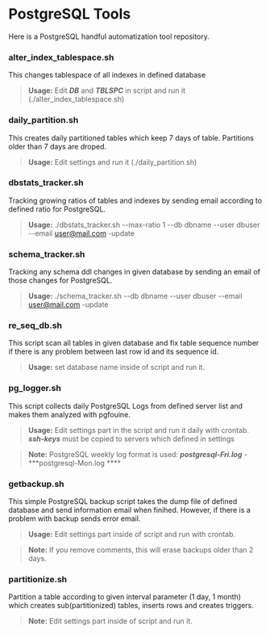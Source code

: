 PostgreSQL  Tools
=========================
Here is a PostgreSQL handful automatization tool repository.

### alter_index_tablespace.sh
This changes tablespace of all indexes in defined database 
>**Usage:**
>Edit ***DB*** and ***TBLSPC*** in script and run it (./alter_index_tablespace.sh)

### daily_partition.sh
This creates daily partitioned tables which keep 7 days of table. Partitions older than 7 days are droped.

>**Usage:**
>Edit settings and run it (./daily_partition.sh)

### dbstats_tracker.sh
Tracking growing ratios of tables and indexes by sending email according to defined ratio for PostgreSQL.
>**Usage:** 
>./dbstats_tracker.sh --max-ratio 1 --db dbname --user dbuser --email user@mail.com -update

### schema_tracker.sh
Tracking any schema ddl changes in given database by sending an email of those changes for PostgreSQL.
>**Usage:**
>./schema_tracker.sh --db dbname --user dbuser --email user@mail.com -update

### re_seq_db.sh
This script scan all tables in given database and fix table sequence number if there is any problem between last row id and its sequence id.
>**Usage:** set database name inside of script and run it.

### pg_logger.sh
This script collects daily PostgreSQL Logs from defined server list and makes them analyzed with pgfouine. 
>**Usage:** 
>Edit settings part in the script and run it daily with crontab. ***ssh-keys*** must be copied to servers which defined in settings


>**Note:** PostgreSQL weekly log format is used: ***postgresql-Fri.log*** - ***postgresql-Mon.log ****

### getbackup.sh
This simple PostgreSQL backup script takes the dump file of defined database and send information email when finihed. However, if there is a problem with backup sends error email.

>**Usage:**
>Edit settings part inside of script and run with crontab.

>**Note:**
>If you remove comments, this will erase backups older than 2 days.

### partitionize.sh
Partition a table according to given interval parameter (1 day, 1 month) which creates sub(partitionized) tables, inserts rows and creates triggers.
>**Note:**
>Edit settings part inside of script and run it.
